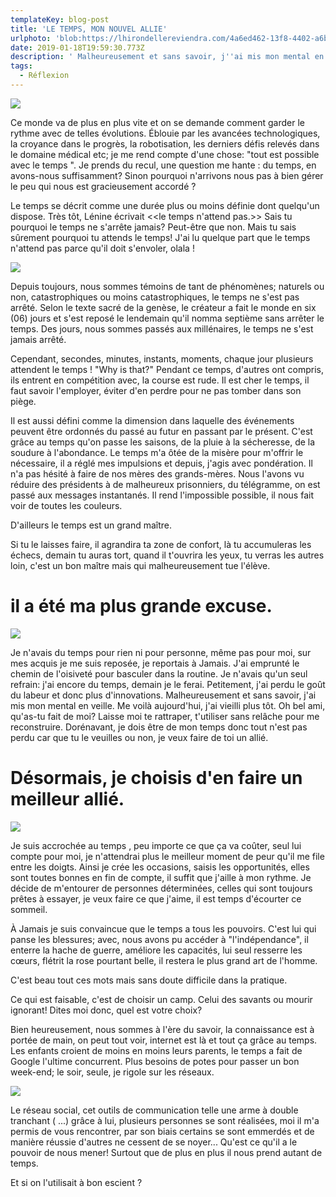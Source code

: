 ```yaml
---
templateKey: blog-post
title: 'LE TEMPS, MON NOUVEL ALLIE'
urlphoto: 'blob:https://lhirondellereviendra.com/4a6ed462-13f8-4402-a6b5-9275794282ef'
date: 2019-01-18T19:59:30.773Z
description: ' Malheureusement et sans savoir, j''ai mis mon mental en veille. Me voilà aujourd''hui, j''ai vieilli plus tôt. Oh bel ami, qu''as-tu fait de moi? Laisse moi te rattraper, t''utiliser sans relâche pour me reconstruire. Dorénavant, je dois être de mon temps donc tout n''est pas perdu car que tu le veuilles ou non, je veux faire de toi un allié.'
tags:
  - Réflexion
---
```

![](/img/50049618_289974065035209_1548135779480371200_n.jpg)

Ce monde va de plus en plus vite et on se demande comment garder le rythme avec de telles évolutions. Éblouie par les avancées technologiques, la croyance dans le progrès, la robotisation, les derniers défis relevés dans le domaine médical etc; je me rend compte d'une chose: "tout est possible avec le temps ". Je prends du recul, une question me hante : du temps, en avons-nous suffisamment? Sinon pourquoi n'arrivons nous pas à bien gérer le peu qui nous est gracieusement accordé ?

Le temps se décrit comme une durée plus ou moins définie dont quelqu'un dispose. Très tôt, Lénine écrivait <<le temps n'attend pas.>> Sais tu pourquoi le temps ne s'arrête jamais? Peut-être que non. Mais tu sais sûrement pourquoi tu attends le temps! J'ai lu quelque part que le temps n'attend pas parce qu'il doit s'envoler, olala !

![](/img/50016847_2035127619937583_7547042212417110016_n.png)

Depuis toujours, nous sommes témoins de tant de phénomènes; naturels ou non, catastrophiques ou moins catastrophiques, le temps ne s'est pas arrêté. Selon le texte sacré de la genèse, le créateur a fait le monde en six (06) jours et s'est reposé le lendemain qu'il nomma septième sans arrêter le temps. Des jours, nous sommes passés aux millénaires, le temps ne s'est jamais arrêté.



Cependant, secondes, minutes, instants, moments, chaque jour plusieurs attendent le temps ! "Why is that?" Pendant ce temps, d'autres ont compris, ils entrent en compétition avec, la course est rude. Il est cher le temps, il faut savoir l'employer, éviter d'en perdre pour ne pas tomber dans son piège.



Il est aussi défini comme la dimension dans laquelle des événements peuvent être ordonnés du passé au futur en passant par le présent. C'est grâce au temps qu'on passe les saisons, de la pluie à la sécheresse, de la soudure à l'abondance. Le temps m'a ôtée de la misère pour m'offrir le nécessaire, il a réglé mes impulsions et depuis, j'agis avec pondération. Il n'a pas hésité à faire de nos mères des grands-mères. Nous l'avons vu réduire des présidents à de malheureux prisonniers, du télégramme, on est passé aux messages instantanés. Il rend l'impossible possible, il nous fait voir de toutes les couleurs.



D'ailleurs le temps est un grand maître.



Si tu le laisses faire, il agrandira ta zone de confort, là tu accumuleras les échecs, demain tu auras tort, quand il t'ouvrira les yeux, tu verras les autres loin, c'est un bon maître mais qui malheureusement tue l'élève.

# **il a été ma plus grande excuse.**



![](/img/51041716_2225076231091469_7305524089555255296_n.jpg)

Je n'avais du temps pour rien ni pour personne, même pas pour moi, sur mes acquis je me suis reposée, je reportais à Jamais. J'ai emprunté le chemin de l'oisiveté pour basculer dans la routine. Je n'avais qu'un seul refrain: j'ai encore du temps, demain je le ferai. Petitement, j'ai perdu le goût du labeur et donc plus d'innovations. Malheureusement et sans savoir, j'ai mis mon mental en veille. Me voilà aujourd'hui, j'ai vieilli plus tôt. Oh bel ami, qu'as-tu fait de moi? Laisse moi te rattraper, t'utiliser sans relâche pour me reconstruire. Dorénavant, je dois être de mon temps donc tout n'est pas perdu car que tu le veuilles ou non, je veux faire de toi un allié.



# **Désormais, je choisis d'en faire un meilleur allié.**



![](/img/50721802_293010544715981_2947503843266527232_n.jpg)

Je suis accrochée au temps , peu importe ce que ça va coûter, seul lui compte pour moi, je n'attendrai plus le meilleur moment de peur qu'il me file entre les doigts. Ainsi je crée les occasions, saisis les opportunités, elles sont toutes bonnes en fin de compte, il suffit que j'aille à mon rythme. Je décide de m'entourer de personnes déterminées, celles qui sont toujours prêtes à essayer, je veux faire ce que j'aime, il est temps d'écourter ce sommeil.



À Jamais je suis convaincue que le temps a tous les pouvoirs. C'est lui qui panse les blessures; avec, nous avons pu accéder à "l'indépendance", il enterre la hache de guerre, améliore les capacités, lui seul resserre les cœurs, flétrit la rose pourtant belle, il restera le plus grand art de l'homme.



C'est beau tout ces mots mais sans doute difficile dans la pratique.



Ce qui est faisable, c'est de choisir un camp. Celui des savants ou mourir ignorant! Dites moi donc, quel est votre choix?



Bien heureusement, nous sommes à l'ère du savoir, la connaissance est à portée de main, on peut tout voir, internet est là et tout ça grâce au temps. Les enfants croient de moins en moins leurs parents, le temps a fait de Google l'ultime concurrent. Plus besoins de potes pour passer un bon week-end; le soir, seule, je rigole sur les réseaux.



![](/img/50063329_224832085071820_1200079369343598592_n.jpg)

Le réseau social, cet outils de communication telle une arme à double tranchant ( ...) grâce à lui, plusieurs personnes se sont réalisées, moi il m'a permis de vous rencontrer, par son biais certains se sont emmerdés et de manière réussie d'autres ne cessent de se noyer... Qu'est ce qu'il a le pouvoir de nous mener! Surtout que de plus en plus il nous prend autant de temps.



Et si on l'utilisait à bon escient  ?
